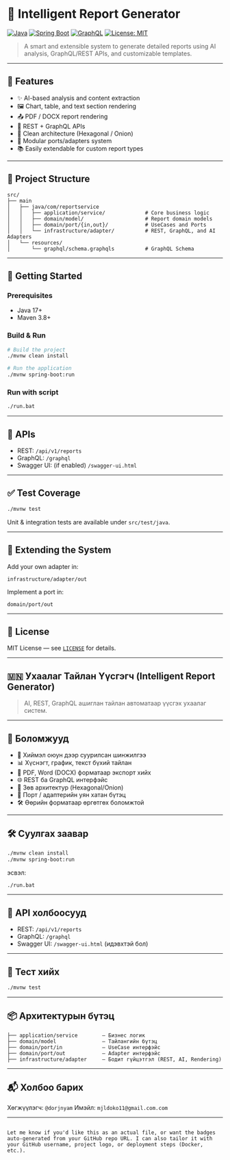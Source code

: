 
# 🧠 Intelligent Report Generator

[![Java](https://img.shields.io/badge/Java-17-blue.svg)](https://www.oracle.com/java/)
[![Spring Boot](https://img.shields.io/badge/Spring%20Boot-3.x-brightgreen.svg)](https://spring.io/projects/spring-boot)
[![GraphQL](https://img.shields.io/badge/GraphQL-Enabled-purple.svg)](https://graphql.org/)
[![License: MIT](https://img.shields.io/badge/License-MIT-yellow.svg)](LICENSE)

> A smart and extensible system to generate detailed reports using AI analysis, GraphQL/REST APIs, and customizable templates.

---

## 📌 Features

- ✨ AI-based analysis and content extraction
- 🖼️ Chart, table, and text section rendering
- 📤 PDF / DOCX report rendering
- 📡 REST + GraphQL APIs
- 🧩 Clean architecture (Hexagonal / Onion)
- 🔌 Modular ports/adapters system
- 📚 Easily extendable for custom report types

---

## 📁 Project Structure

````
src/
├── main
│   ├── java/com/reportservice
│   │   ├── application/service/             # Core business logic
│   │   ├── domain/model/                    # Report domain models
│   │   ├── domain/port/{in,out}/            # UseCases and Ports
│   │   └── infrastructure/adapter/          # REST, GraphQL, and AI Adapters
│   └── resources/
│       └── graphql/schema.graphqls          # GraphQL Schema

````

---

## 🚀 Getting Started

### Prerequisites

- Java 17+
- Maven 3.8+

### Build & Run

```bash
# Build the project
./mvnw clean install

# Run the application
./mvnw spring-boot:run
````

### Run with script

```bash
./run.bat
```

---

## 🔗 APIs

* REST: `/api/v1/reports`
* GraphQL: `/graphql`
* Swagger UI: (if enabled) `/swagger-ui.html`

---

## ✅ Test Coverage

```bash
./mvnw test
```

Unit & integration tests are available under `src/test/java`.

---

## 🧩 Extending the System

Add your own adapter in:

```
infrastructure/adapter/out
```

Implement a port in:

```
domain/port/out
```

---

## 📜 License

MIT License — see [`LICENSE`](./LICENSE) for details.

---

## 🇲🇳 Ухаалаг Тайлан Үүсгэгч (Intelligent Report Generator)

> AI, REST, GraphQL ашиглан тайлан автоматаар үүсгэх ухаалаг систем.

---

## 📌 Боломжууд

* 🧠 Хиймэл оюун дээр суурилсан шинжилгээ
* 📊 Хүснэгт, график, текст бүхий тайлан
* 📄 PDF, Word (DOCX) форматаар экспорт хийх
* 🌐 REST ба GraphQL интерфэйс
* 🧩 Зөв архитектур (Hexagonal/Onion)
* 🔌 Порт / адаптерийн уян хатан бүтэц
* 🛠 Өөрийн форматаар өргөтгөх боломжтой

---

## 🛠 Суулгах заавар

```bash
./mvnw clean install
./mvnw spring-boot:run
```

эсвэл:

```bash
./run.bat
```

---

## 🔗 API холбоосууд

* REST: `/api/v1/reports`
* GraphQL: `/graphql`
* Swagger UI: `/swagger-ui.html` (идэвхтэй бол)

---

## 🧪 Тест хийх

```bash
./mvnw test
```

---

## 📦 Архитектурын бүтэц

```
├── application/service        — Бизнес логик
├── domain/model               — Тайлангийн бүтэц
├── domain/port/in             — UseCase интерфэйс
├── domain/port/out            — Adapter интерфэйс
├── infrastructure/adapter     — Бодит гүйцэтгэл (REST, AI, Rendering)
```

---

## 📬 Холбоо барих

Хөгжүүлэгч: `@dorjnyam`
Имэйл: `mjldoko11@gmail.com.com`

---

```

Let me know if you'd like this as an actual file, or want the badges auto-generated from your GitHub repo URL. I can also tailor it with your GitHub username, project logo, or deployment steps (Docker, etc.).
```
